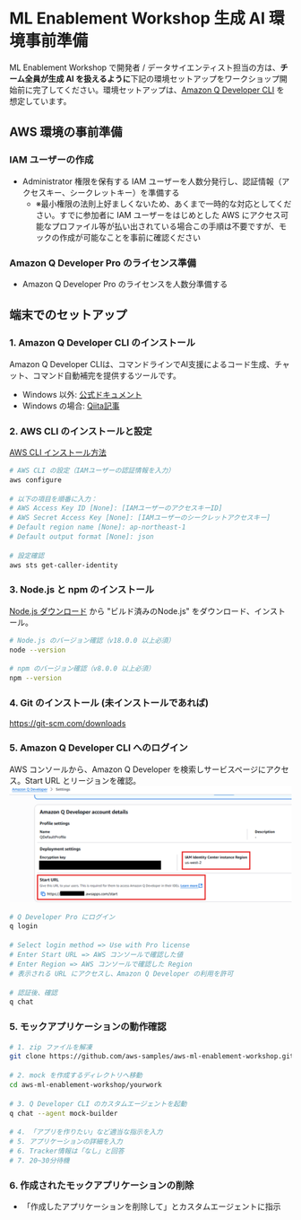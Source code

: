 # ML Enablement Workshop 生成 AI 環境事前準備

ML Enablement Workshop で開発者 / データサイエンティスト担当の方は、**チーム全員が生成 AI を扱えるように**下記の環境セットアップをワークショップ開始前に完了してください。環境セットアップは、[Amazon Q Developer CLI](https://docs.aws.amazon.com/ja_jp/amazonq/latest/qdeveloper-ug/command-line.html) を想定しています。

## AWS 環境の事前準備

### IAM ユーザーの作成
- Administrator 権限を保有する IAM ユーザーを人数分発行し、認証情報（アクセスキー、シークレットキー）を準備する
  - ※最小権限の法則上好ましくないため、あくまで一時的な対応としてください。すでに参加者に IAM ユーザーをはじめとした AWS にアクセス可能なプロファイル等が払い出されている場合この手順は不要ですが、モックの作成が可能なことを事前に確認ください

### Amazon Q Developer Pro のライセンス準備
- Amazon Q Developer Pro のライセンスを人数分準備する

## 端末でのセットアップ

### 1. Amazon Q Developer CLI のインストール

Amazon Q Developer CLIは、コマンドラインでAI支援によるコード生成、チャット、コマンド自動補完を提供するツールです。

- Windows 以外: [公式ドキュメント](https://docs.aws.amazon.com/amazonq/latest/qdeveloper-ug/command-line-installing.html)
- Windows の場合: [Qiita記事](https://qiita.com/nagisa_53/items/ab5ef9a8d799ea964e1e)

### 2. AWS CLI のインストールと設定

[AWS CLI インストール方法](https://docs.aws.amazon.com/ja_jp/cli/latest/userguide/getting-started-install.html)

```bash
# AWS CLI の設定（IAMユーザーの認証情報を入力）
aws configure

# 以下の項目を順番に入力：
# AWS Access Key ID [None]: [IAMユーザーのアクセスキーID]
# AWS Secret Access Key [None]: [IAMユーザーのシークレットアクセスキー]
# Default region name [None]: ap-northeast-1
# Default output format [None]: json

# 設定確認
aws sts get-caller-identity
```

### 3. Node.js と npm のインストール

[Node.js ダウンロード](https://nodejs.org/ja/download) から "ビルド済みのNode.js" をダウンロード、インストール。

```bash
# Node.js のバージョン確認（v18.0.0 以上必須）
node --version

# npm のバージョン確認（v8.0.0 以上必須）
npm --version
```

### 4. Git のインストール (未インストールであれば) 

https://git-scm.com/downloads

### 5. Amazon Q Developer CLI へのログイン

AWS コンソールから、Amazon Q Developer を検索しサービスページにアクセス。Start URL とリージョンを確認。
![Amazon Q](/docs/organizer/assets/day0/amazon-q-developer.png)

```bash
# Q Developer Pro にログイン
q login

# Select login method => Use with Pro license
# Enter Start URL => AWS コンソールで確認した値
# Enter Region => AWS コンソールで確認した Region
# 表示される URL にアクセスし、Amazon Q Developer の利用を許可

# 認証後、確認
q chat
```

### 5. モックアプリケーションの動作確認

```bash
# 1. zip ファイルを解凍
git clone https://github.com/aws-samples/aws-ml-enablement-workshop.git

# 2. mock を作成するディレクトリへ移動
cd aws-ml-enablement-workshop/yourwork

# 3. Q Developer CLI のカスタムエージェントを起動
q chat --agent mock-builder

# 4. 「アプリを作りたい」など適当な指示を入力
# 5. アプリケーションの詳細を入力
# 6. Tracker情報は「なし」と回答
# 7. 20~30分待機
```

### 6. 作成されたモックアプリケーションの削除

- 「作成したアプリケーションを削除して」とカスタムエージェントに指示
